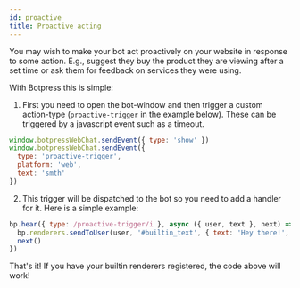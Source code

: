 ```yaml
---
id: proactive
title: Proactive acting
---
```


You may wish to make your bot act proactively on your website in response to some action. E.g., suggest they buy the product they are viewing after a set time or ask them for feedback on services they were using.

With Botpress this is simple:

1. First you need to open the bot-window and then trigger a custom action-type (`proactive-trigger` in the example below). These can be triggered by a javascript event such as a timeout.

```js
window.botpressWebChat.sendEvent({ type: 'show' })
window.botpressWebChat.sendEvent({
  type: 'proactive-trigger',
  platform: 'web',
  text: 'smth'
})
```

2. This trigger will be dispatched to the bot so you need to add a handler for it. Here is a simple example:

```js
bp.hear({ type: /proactive-trigger/i }, async ({ user, text }, next) => {
  bp.renderers.sendToUser(user, '#builtin_text', { text: 'Hey there!', typing: true })
  next()
})
```

That's it! If you have your builtin renderers registered, the code above will work!
